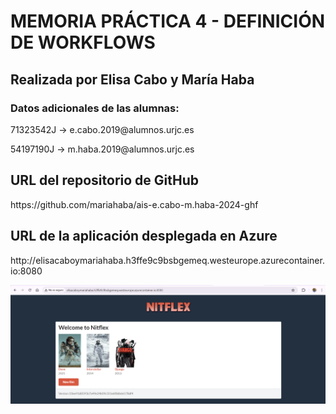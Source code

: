 # MEMORIA PRÁCTICA 4 - DEFINICIÓN DE WORKFLOWS 

## Realizada por Elisa Cabo y María Haba
### Datos adicionales de las alumnas: 
<p>71323542J → e.cabo.2019@alumnos.urjc.es </p>
<p>54197190J → m.haba.2019@alumnos.urjc.es </p>

## URL del repositorio de GitHub
<p>https://github.com/mariahaba/ais-e.cabo-m.haba-2024-ghf</p>

## URL de la aplicación desplegada en Azure
<p>http://elisacaboymariahaba.h3ffe9c9bsbgemeq.westeurope.azurecontainer.io:8080</p>

![Captura de pantalla](ContenedorAzure.png)
